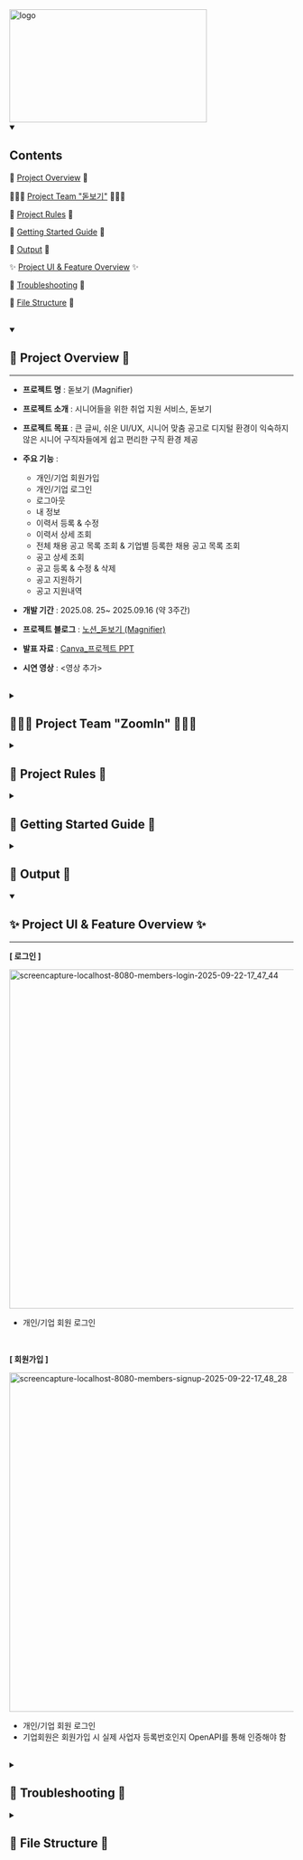 <img width="350" height="200" alt="logo" src="https://github.com/user-attachments/assets/b21ef912-bb7f-4cb8-b488-964bdad05ee0" />


<!-- --------------------------------------------------------------------------------------------------------------- -->
<!--## Contents-->
<details open>
<summary><h2> Contents </h2></summary>

🚀 [Project Overview](#--Project-Overview--) 🚀

🧑‍🤝‍🧑 [Project Team "돋보기"](#--Project-Team-돋보기--) 🧑‍🤝‍🧑

📜 [Project Rules](#--Project-Rules--) 📜

🚩 [Getting Started Guide](#--Getting-Started-Guide--) 🚩

🎨 [Output](#--Output--) 🎨

✨ [Project UI & Feature Overview](#--Project-UI--Feature-Overview--) ✨

🔧 [Troubleshooting](#--Troubleshooting--) 🔧

📂 [File Structure](#--File-Structure--) 📂
<br>
<br>
</details>



<!-- --------------------------------------------------------------------------------------------------------------- -->
<!--## 🚀 Project Overview 🚀-->
<details open>
<summary><h2> 🚀 Project Overview 🚀 </h2></summary>
<hr noshade>

- __프로젝트 명__ : 돋보기 (Magnifier)

- __프로젝트 소개__ : 시니어들을 위한 취업 지원 서비스, 돋보기

- __프로젝트 목표__ : 큰 글씨, 쉬운 UI/UX, 시니어 맞춤 공고로 디지털 환경이 익숙하지 않은 시니어 구직자들에게 쉽고 편리한 구직 환경 제공

- __주요 기능__ :
  - 개인/기업 회원가입
  - 개인/기업 로그인
  - 로그아웃
  - 내 정보
  - 이력서 등록 & 수정
  - 이력서 상세 조회
  - 전체 채용 공고 목록 조회 & 기업별 등록한 채용 공고 목록 조회
  - 공고 상세 조회
  - 공고 등록 & 수정 & 삭제
  - 공고 지원하기
  - 공고 지원내역

- __개발 기간__ : 2025.08. 25~ 2025.09.16 (약 3주간)

- __프로젝트 블로그__ : [노션_돋보기 (Magnifier)](https://www.notion.so/KOSA-2-25aebb90731b80778e09d9c5b46d1451)

- __발표 자료__ : [Canva_프로젝트 PPT](https://www.canva.com/design/DAGzBL_Y42o/XN6zYoycwCQ4e13muPccbw/edit)

- __시연 영상__ : <영상 추가>
<br>
</details>



<!-- --------------------------------------------------------------------------------------------------------------- -->
<!--## 🧑‍🤝‍🧑 Project Team "ZoomIn" 🧑‍🤝‍🧑-->
<details>
<summary><h2> 🧑‍🤝‍🧑 Project Team "ZoomIn" 🧑‍🤝‍🧑 </h2></summary>
<hr noshade>

&nbsp;&nbsp;&nbsp;&nbsp;KOSA_2차 프로젝트 팀 ZOOMIN

&nbsp;&nbsp;&nbsp;&nbsp;&nbsp;&nbsp;: 사회적 취약 계층인 시니어에게 관심을 기울이고, 그들의 어려움도 확대하여 세심하게 들여다보겠다는 의지를 담음
<br>
<br>

&nbsp;&nbsp;__[ 팀원 소개 ]__

|<img src="https://avatars.githubusercontent.com/u/97112125?v=4" width="150" height="150"/>|<img src="https://avatars.githubusercontent.com/u/109258144?v=4" width="150" height="150"/>|<img src="https://avatars.githubusercontent.com/u/219790960?v=4" width="150" height="150"/>|
|:-:|:-:|:-:|
|Kiseong Kim<br/>[@kks1177](https://github.com/kks1177)|kimkyongah<br/>[@hagnoykmik](https://github.com/hagnoykmik)|lsw1096<br/>[@leesangwoo-dev](https://github.com/leesangwoo-dev)|

<br>
</details>



<!-- --------------------------------------------------------------------------------------------------------------- -->
<!--## 📜 Project Rules 📜-->
<details>
<summary><h2> 📜 Project Rules 📜 </h2></summary>
<hr noshade>

### 개발 환경 (버전참고)
- __Environment__ : Spring Tools 3.9 for Eclipse, Oracle SQL Developer(^20.4.0.379), git(^2.50.0), github
- __Language__ :  Java 8
- __Framwork__ :
  - Spring Framework 5
  - Spring Web MVC
  - Spring Security
- __Library__
  - Maven
  - MyBatis
  - HikariCP
  - JUnit 4
  - lombok-1.18.38.jar
- __DB__: OracleDB
- __Communication__ : notion, figma, erdcloud, canva

### Code Convention
- https://www.notion.so/25eebb90731b808ca3e5c1d93d833aa9

<br>

### 프로젝트 운영 방식 및 Rules 예시
  ####     __[ 깃허브 규칙 ]__
  - 브랜치 이름 : 기능 이름

  ####     __[ Commit Convention ]__

| 타입     | 설명                                                         |
| -------- | ------------------------------------------------------------ |
| Feat     | 기능 구현                                                    |
| Fix      | 버그 수정                                                    |
| Refactor | 코드 리팩토링                                                |
| chore    | 빌드 task 수정, 패키지 매니저 수정 (pom.xml 등)              |
| Style    | 코드 스타일링 관련 코드 추가/수정                            |
| Minor    | 마이너 한 변경사항 (오타 수정, 탭 사이즈 변경, 변수명 변경 등) |
| test     | 테스트 코드, 리팩토링 테스트 코드 추가                        |
| Docs     | 문서 추가/수정 (README.md, .gitignore 등)                   |
| Dir      | 폴더 구조 수정                                              |

  ####     __[ 커밋 메시지 예시 ]__
&nbsp;&nbsp; __FEAT : 신규 input 태그에 대한 이벤트 함수 추가__
<br>
<br>
</details>



<!-- --------------------------------------------------------------------------------------------------------------- -->
<!--## 🚩 Getting Started Guide 🚩-->
<details>
<summary><h2> 🚩 Getting Started Guide 🚩 </h2></summary>
<hr noshade>

### Installation
```bash
$ git clone https://github.com/KOSA-MSAFullStack/2ndProject_Magnifier.git
$ cd 2ndProject_Magnifier
```

### API Key
1. views/enterprises/signup.jsp 서비스 인증키 수정
2. 인증키 (회원가입 후 마이페이지 서비스 인증 키) 발급받기
   - [사업자등록정보 진위확인 API 인증 서비스 키](https://www.data.go.kr/data/15081808/openapi.do) (SERVICE_KEY: 실제 키로 교체 필요)
```bash
<!-- signup.jsp -->
<c:set var="serviceKey" value="SERVICE_KEY" />
```

### DB (SQL Developer)
- https://www.notion.so/SQL-25eebb90731b807c9839f75ac6eb1aaa
<br>
</details>



<!-- --------------------------------------------------------------------------------------------------------------- -->
<!--## 🎨 Output 🎨-->
<details>
<summary><h2> 🎨 Output 🎨 </h2></summary>
<hr noshade>
  
- ### Wireframe (Figma)
<img width="900" height="600" alt="image" src="https://github.com/user-attachments/assets/14677861-3d4f-42b3-a3d7-faf01af6f1c7" />
  
- ### ERD (ERD Cloud)
<img width="900" height="600" alt="image" src="https://github.com/user-attachments/assets/3c46b3b3-7107-4f38-ae9a-f115287ab085" />

<br>
</details>



<!-- --------------------------------------------------------------------------------------------------------------- -->
<!--## ✨ Project UI & Feature Overview ✨-->
<details open>
<summary><h2> ✨ Project UI & Feature Overview ✨ </h2></summary>
<hr noshade>

**[ 로그인 ]**

<img width="800" height="600" alt="screencapture-localhost-8080-members-login-2025-09-22-17_47_44" src="https://github.com/user-attachments/assets/f1ba63ff-985b-4e89-a71d-42f72285d128" />
<br>

- 개인/기업 회원 로그인
<br>


**[ 회원가입 ]**

<img width="800" height="600" alt="screencapture-localhost-8080-members-signup-2025-09-22-17_48_28" src="https://github.com/user-attachments/assets/5abbd7a7-ce98-49ec-83a8-b047a0d82fa1" />
<br>

- 개인/기업 회원 로그인
- 기업회원은 회원가입 시 실제 사업자 등록번호인지 OpenAPI를 통해 인증해야 함
<br>
</details>



<!-- --------------------------------------------------------------------------------------------------------------- -->
<!--## 🔧 Troubleshooting 🔧-->
<details>
<summary><h2> 🔧 Troubleshooting 🔧 </h2></summary>
<hr noshade>

<br>
</details>



<!-- --------------------------------------------------------------------------------------------------------------- -->
<!--## 📂 File Structure 📂-->
<details>
<summary><h2> 📂 File Structure 📂 </h2></summary>
<hr noshade>

```
📦src
 ┣ 📂main
 ┃ ┣ 📂java
 ┃ ┃ ┗ 📂com
 ┃ ┃ ┃ ┗ 📂magnifier
 ┃ ┃ ┃ ┃ ┣ 📂applylist
 ┃ ┃ ┃ ┃ ┃ ┣ 📂controller
 ┃ ┃ ┃ ┃ ┃ ┃ ┗ 📜ApplylistController.java
 ┃ ┃ ┃ ┃ ┃ ┣ 📂dto
 ┃ ┃ ┃ ┃ ┃ ┃ ┣ 📜EnterpriseApplylistDto.java
 ┃ ┃ ┃ ┃ ┃ ┃ ┗ 📜MemberApplylistDto.java
 ┃ ┃ ┃ ┃ ┃ ┣ 📂entity
 ┃ ┃ ┃ ┃ ┃ ┃ ┗ 📜Applylist.java
 ┃ ┃ ┃ ┃ ┃ ┣ 📂mapper
 ┃ ┃ ┃ ┃ ┃ ┃ ┣ 📜ApplylistInsertMapper.java
 ┃ ┃ ┃ ┃ ┃ ┃ ┗ 📜ApplylistMapper.java
 ┃ ┃ ┃ ┃ ┃ ┗ 📂service
 ┃ ┃ ┃ ┃ ┃ ┃ ┣ 📜ApplylistService.java
 ┃ ┃ ┃ ┃ ┃ ┃ ┗ 📜ApplylistServiceImpl.java
 ┃ ┃ ┃ ┃ ┣ 📂enterprise
 ┃ ┃ ┃ ┃ ┃ ┣ 📂controller
 ┃ ┃ ┃ ┃ ┃ ┃ ┣ 📜EnterpriseApiController.java
 ┃ ┃ ┃ ┃ ┃ ┃ ┗ 📜EnterpriseController.java
 ┃ ┃ ┃ ┃ ┃ ┣ 📂dto
 ┃ ┃ ┃ ┃ ┃ ┃ ┣ 📜CreateEnterpriseRequest.java
 ┃ ┃ ┃ ┃ ┃ ┃ ┣ 📜FindEnterpriseResponse.java
 ┃ ┃ ┃ ┃ ┃ ┃ ┗ 📜UpdateEnterpriseRequest.java
 ┃ ┃ ┃ ┃ ┃ ┣ 📂entity
 ┃ ┃ ┃ ┃ ┃ ┃ ┗ 📜Enterprise.java
 ┃ ┃ ┃ ┃ ┃ ┣ 📂mapper
 ┃ ┃ ┃ ┃ ┃ ┃ ┗ 📜EnterpriseMapper.java
 ┃ ┃ ┃ ┃ ┃ ┗ 📂service
 ┃ ┃ ┃ ┃ ┃ ┃ ┣ 📜EnterpriseService.java
 ┃ ┃ ┃ ┃ ┃ ┃ ┗ 📜EnterpriseServiceImpl.java
 ┃ ┃ ┃ ┃ ┣ 📂member
 ┃ ┃ ┃ ┃ ┃ ┣ 📂controller
 ┃ ┃ ┃ ┃ ┃ ┃ ┣ 📜MemberApiController.java
 ┃ ┃ ┃ ┃ ┃ ┃ ┗ 📜MemberController.java
 ┃ ┃ ┃ ┃ ┃ ┣ 📂dto
 ┃ ┃ ┃ ┃ ┃ ┃ ┣ 📜CheckIdRequest.java
 ┃ ┃ ┃ ┃ ┃ ┃ ┣ 📜CreateMemberRequest.java
 ┃ ┃ ┃ ┃ ┃ ┃ ┣ 📜FindMemberResponse.java
 ┃ ┃ ┃ ┃ ┃ ┃ ┗ 📜UpdateMemberRequest.java
 ┃ ┃ ┃ ┃ ┃ ┣ 📂entity
 ┃ ┃ ┃ ┃ ┃ ┃ ┗ 📜Member.java
 ┃ ┃ ┃ ┃ ┃ ┣ 📂mapper
 ┃ ┃ ┃ ┃ ┃ ┃ ┗ 📜MemberMapper.java
 ┃ ┃ ┃ ┃ ┃ ┗ 📂service
 ┃ ┃ ┃ ┃ ┃ ┃ ┣ 📜MemberService.java
 ┃ ┃ ┃ ┃ ┃ ┃ ┗ 📜MemberServiceImpl.java
 ┃ ┃ ┃ ┃ ┣ 📂recruit
 ┃ ┃ ┃ ┃ ┃ ┣ 📂controller
 ┃ ┃ ┃ ┃ ┃ ┃ ┣ 📜RecruitApiController.java
 ┃ ┃ ┃ ┃ ┃ ┃ ┗ 📜RecruitController.java
 ┃ ┃ ┃ ┃ ┃ ┣ 📂dto
 ┃ ┃ ┃ ┃ ┃ ┃ ┗ 📜RecruitDto.java
 ┃ ┃ ┃ ┃ ┃ ┣ 📂entity
 ┃ ┃ ┃ ┃ ┃ ┃ ┗ 📜Recruit.java
 ┃ ┃ ┃ ┃ ┃ ┣ 📂mapper
 ┃ ┃ ┃ ┃ ┃ ┃ ┗ 📜RecruitMapper.java
 ┃ ┃ ┃ ┃ ┃ ┗ 📂service
 ┃ ┃ ┃ ┃ ┃ ┃ ┣ 📜RecruitService.java
 ┃ ┃ ┃ ┃ ┃ ┃ ┗ 📜RecruitServiceImpl.java
 ┃ ┃ ┃ ┃ ┣ 📂resume
 ┃ ┃ ┃ ┃ ┃ ┣ 📂career
 ┃ ┃ ┃ ┃ ┃ ┃ ┣ 📂dto
 ┃ ┃ ┃ ┃ ┃ ┃ ┃ ┗ 📜CareerDto.java
 ┃ ┃ ┃ ┃ ┃ ┃ ┗ 📂mapper
 ┃ ┃ ┃ ┃ ┃ ┃ ┃ ┗ 📜CareerMapper.java
 ┃ ┃ ┃ ┃ ┃ ┣ 📂controller
 ┃ ┃ ┃ ┃ ┃ ┃ ┗ 📜ResumeController.java
 ┃ ┃ ┃ ┃ ┃ ┣ 📂dto
 ┃ ┃ ┃ ┃ ┃ ┃ ┗ 📜ResumeDto.java
 ┃ ┃ ┃ ┃ ┃ ┣ 📂license
 ┃ ┃ ┃ ┃ ┃ ┃ ┣ 📂dto
 ┃ ┃ ┃ ┃ ┃ ┃ ┃ ┗ 📜LicenseDto.java
 ┃ ┃ ┃ ┃ ┃ ┃ ┗ 📂mapper
 ┃ ┃ ┃ ┃ ┃ ┃ ┃ ┗ 📜LicenseMapper.java
 ┃ ┃ ┃ ┃ ┃ ┣ 📂mapper
 ┃ ┃ ┃ ┃ ┃ ┃ ┗ 📜ResumeMapper.java
 ┃ ┃ ┃ ┃ ┃ ┗ 📂service
 ┃ ┃ ┃ ┃ ┃ ┃ ┣ 📜ResumeService.java
 ┃ ┃ ┃ ┃ ┃ ┃ ┗ 📜ResumeServiceImpl.java
 ┃ ┃ ┃ ┃ ┗ 📂security
 ┃ ┃ ┃ ┃ ┃ ┣ 📂controller
 ┃ ┃ ┃ ┃ ┃ ┃ ┗ 📜CommonController.java
 ┃ ┃ ┃ ┃ ┃ ┣ 📂domain
 ┃ ┃ ┃ ┃ ┃ ┃ ┣ 📜CustomEnterprise.java
 ┃ ┃ ┃ ┃ ┃ ┃ ┗ 📜CustomMember.java
 ┃ ┃ ┃ ┃ ┃ ┣ 📜CustomAccessDeniedHandler.java
 ┃ ┃ ┃ ┃ ┃ ┣ 📜CustomLoginSuccessHandler.java
 ┃ ┃ ┃ ┃ ┃ ┣ 📜CustomUserDetailsServiceEnterprise.java
 ┃ ┃ ┃ ┃ ┃ ┗ 📜CustomUserDetailsServiceMember.java
 ┃ ┣ 📂resources
 ┃ ┃ ┣ 📂com
 ┃ ┃ ┃ ┗ 📂magnifier
 ┃ ┃ ┃ ┃ ┣ 📂applylist
 ┃ ┃ ┃ ┃ ┃ ┗ 📂mapper
 ┃ ┃ ┃ ┃ ┃ ┃ ┣ 📜ApplylistInsertMapper.xml
 ┃ ┃ ┃ ┃ ┃ ┃ ┗ 📜ApplylistMapper.xml
 ┃ ┃ ┃ ┃ ┣ 📂enterprise
 ┃ ┃ ┃ ┃ ┃ ┗ 📂mapper
 ┃ ┃ ┃ ┃ ┃ ┃ ┗ 📜EnterpriseMapper.xml
 ┃ ┃ ┃ ┃ ┣ 📂member
 ┃ ┃ ┃ ┃ ┃ ┗ 📂mapper
 ┃ ┃ ┃ ┃ ┃ ┃ ┗ 📜MemberMapper.xml
 ┃ ┃ ┃ ┃ ┣ 📂recruit
 ┃ ┃ ┃ ┃ ┃ ┗ 📂mapper
 ┃ ┃ ┃ ┃ ┃ ┃ ┗ 📜RecruitMapper.xml
 ┃ ┃ ┃ ┃ ┗ 📂resume
 ┃ ┃ ┃ ┃ ┃ ┣ 📂career
 ┃ ┃ ┃ ┃ ┃ ┃ ┗ 📂mapper
 ┃ ┃ ┃ ┃ ┃ ┃ ┃ ┗ 📜CareerMapper.xml
 ┃ ┃ ┃ ┃ ┃ ┣ 📂license
 ┃ ┃ ┃ ┃ ┃ ┃ ┗ 📂mapper
 ┃ ┃ ┃ ┃ ┃ ┃ ┃ ┗ 📜LicenseMapper.xml
 ┃ ┃ ┃ ┃ ┃ ┗ 📂mapper
 ┃ ┃ ┃ ┃ ┃ ┃ ┗ 📜ResumeMapper.xml
 ┃ ┃ ┣ 📜log4j.xml
 ┃ ┃ ┗ 📜log4jdbc.log4j2.properties
 ┃ ┗ 📂webapp
 ┃ ┃ ┣ 📂resources
 ┃ ┃ ┃ ┣ 📂css
 ┃ ┃ ┃ ┃ ┣ 📜applylist.css
 ┃ ┃ ┃ ┃ ┣ 📜common.css
 ┃ ┃ ┃ ┃ ┣ 📜login.css
 ┃ ┃ ┃ ┃ ┣ 📜logout.css
 ┃ ┃ ┃ ┃ ┣ 📜recruit-detail.css
 ┃ ┃ ┃ ┃ ┣ 📜recruit.css
 ┃ ┃ ┃ ┃ ┣ 📜resume.css
 ┃ ┃ ┃ ┃ ┗ 📜signup.css
 ┃ ┃ ┃ ┗ 📂images
 ┃ ┃ ┃ ┃ ┗ 📜logo.png
 ┃ ┃ ┗ 📂WEB-INF
 ┃ ┃ ┃ ┣ 📂spring
 ┃ ┃ ┃ ┃ ┣ 📂appServlet
 ┃ ┃ ┃ ┃ ┃ ┗ 📜servlet-context.xml
 ┃ ┃ ┃ ┃ ┣ 📜root-context.xml
 ┃ ┃ ┃ ┃ ┗ 📜security-context.xml
 ┃ ┃ ┃ ┣ 📂views
 ┃ ┃ ┃ ┃ ┣ 📂common
 ┃ ┃ ┃ ┃ ┃ ┗ 📜navbar.jsp
 ┃ ┃ ┃ ┃ ┣ 📂enterprises
 ┃ ┃ ┃ ┃ ┃ ┣ 📜applylist.jsp
 ┃ ┃ ┃ ┃ ┃ ┣ 📜login.jsp
 ┃ ┃ ┃ ┃ ┃ ┣ 📜memberResume.jsp
 ┃ ┃ ┃ ┃ ┃ ┣ 📜mypage.jsp
 ┃ ┃ ┃ ┃ ┃ ┗ 📜signup.jsp
 ┃ ┃ ┃ ┃ ┣ 📂members
 ┃ ┃ ┃ ┃ ┃ ┣ 📜applylist.jsp
 ┃ ┃ ┃ ┃ ┃ ┣ 📜login.jsp
 ┃ ┃ ┃ ┃ ┃ ┣ 📜mypage.jsp
 ┃ ┃ ┃ ┃ ┃ ┗ 📜signup.jsp
 ┃ ┃ ┃ ┃ ┣ 📂recruits
 ┃ ┃ ┃ ┃ ┃ ┣ 📜detail.jsp
 ┃ ┃ ┃ ┃ ┃ ┣ 📜list.jsp
 ┃ ┃ ┃ ┃ ┃ ┣ 📜listById.jsp
 ┃ ┃ ┃ ┃ ┃ ┣ 📜modify.jsp
 ┃ ┃ ┃ ┃ ┃ ┗ 📜register.jsp
 ┃ ┃ ┃ ┃ ┣ 📂resumes
 ┃ ┃ ┃ ┃ ┃ ┣ 📜form.jsp
 ┃ ┃ ┃ ┃ ┃ ┣ 📜resume.jsp
 ┃ ┃ ┃ ┃ ┃ ┗ 📜view.jsp
 ┃ ┃ ┃ ┃ ┗ 📜accessError.jsp
 ┃ ┃ ┃ ┗ 📜web.xml
 ┗ 📂test
 ┃ ┣ 📂java
 ┃ ┃ ┗ 📂com
 ┃ ┃ ┃ ┗ 📂magnifier
 ┃ ┃ ┃ ┃ ┣ 📂applylist
 ┃ ┃ ┃ ┃ ┃ ┗ 📂mapper
 ┃ ┃ ┃ ┃ ┃ ┃ ┗ 📜MemberApplylistMapperTest.java
 ┃ ┃ ┃ ┃ ┣ 📂controller
 ┃ ┃ ┃ ┃ ┃ ┣ 📜DataSourceTests.java
 ┃ ┃ ┃ ┃ ┃ ┗ 📜JDBCTests.java
 ┃ ┃ ┃ ┃ ┣ 📂enterprise
 ┃ ┃ ┃ ┃ ┃ ┗ 📂mapper
 ┃ ┃ ┃ ┃ ┃ ┃ ┗ 📜EnterpriseMapperTest.java
 ┃ ┃ ┃ ┃ ┣ 📂member
 ┃ ┃ ┃ ┃ ┃ ┗ 📂mapper
 ┃ ┃ ┃ ┃ ┃ ┃ ┗ 📜MemberMapperTest.java
 ┃ ┃ ┃ ┃ ┣ 📂recruit
 ┃ ┃ ┃ ┃ ┃ ┣ 📂controller
 ┃ ┃ ┃ ┃ ┃ ┃ ┗ 📜RecruitControllerTest.java
 ┃ ┃ ┃ ┃ ┃ ┣ 📂mapper
 ┃ ┃ ┃ ┃ ┃ ┃ ┣ 📜RecruitMapperTest_delete.java
 ┃ ┃ ┃ ┃ ┃ ┃ ┣ 📜RecruitMapperTest_detail.java
 ┃ ┃ ┃ ┃ ┃ ┃ ┣ 📜RecruitMapperTest_list.java
 ┃ ┃ ┃ ┃ ┃ ┃ ┣ 📜RecruitMapperTest_listById.java
 ┃ ┃ ┃ ┃ ┃ ┃ ┣ 📜RecruitMapperTest_modify.java
 ┃ ┃ ┃ ┃ ┃ ┃ ┗ 📜RecruitMapperTest_register.java
 ┃ ┃ ┃ ┃ ┃ ┗ 📂service
 ┃ ┃ ┃ ┃ ┃ ┃ ┣ 📜RecruitServiceTest_delete.java
 ┃ ┃ ┃ ┃ ┃ ┃ ┣ 📜RecruitServiceTest_detail.java
 ┃ ┃ ┃ ┃ ┃ ┃ ┣ 📜RecruitServiceTest_list.java
 ┃ ┃ ┃ ┃ ┃ ┃ ┣ 📜RecruitServiceTest_listById.java
 ┃ ┃ ┃ ┃ ┃ ┃ ┣ 📜RecruitServiceTest_modify.java
 ┃ ┃ ┃ ┃ ┃ ┃ ┗ 📜RecruitServiceTest_register.java
 ┃ ┃ ┃ ┃ ┣ 📂resume
 ┃ ┃ ┃ ┃ ┃ ┣ 📂controller
 ┃ ┃ ┃ ┃ ┃ ┃ ┗ 📜ResumeControllerTest.java
 ┃ ┃ ┃ ┃ ┃ ┣ 📂mapper
 ┃ ┃ ┃ ┃ ┃ ┃ ┣ 📜CareerMapperDeleteTest.java
 ┃ ┃ ┃ ┃ ┃ ┃ ┣ 📜CareerMapperModifyTest.java
 ┃ ┃ ┃ ┃ ┃ ┃ ┣ 📜CareerMapperTest.java
 ┃ ┃ ┃ ┃ ┃ ┃ ┣ 📜LicenseMapperDeleteTest.java
 ┃ ┃ ┃ ┃ ┃ ┃ ┣ 📜LicenseMapperModifyTest.java
 ┃ ┃ ┃ ┃ ┃ ┃ ┣ 📜LicenseMapperTest.java
 ┃ ┃ ┃ ┃ ┃ ┃ ┣ 📜ResumeMapperModifyTest.java
 ┃ ┃ ┃ ┃ ┃ ┃ ┗ 📜ResumeMapperTest.java
 ┃ ┃ ┃ ┃ ┃ ┗ 📂service
 ┃ ┃ ┃ ┃ ┃ ┃ ┣ 📜ResumeServiceModifyTest.java
 ┃ ┃ ┃ ┃ ┃ ┃ ┗ 📜ResumeServiceTest.java
 ┃ ┃ ┃ ┃ ┗ 📂security
 ┃ ┃ ┃ ┃ ┃ ┣ 📜EnterpriseTests.java
 ┃ ┃ ┃ ┃ ┃ ┗ 📜MemberTests.java
 ┃ ┗ 📂resources
 ┃ ┃ ┗ 📜log4j.xml
```

<br>
</details>
